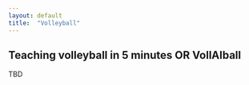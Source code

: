 ```yaml
---
layout: default
title:  "Volleyball"
---
```


## Teaching volleyball in 5 minutes OR VollAIball

TBD
